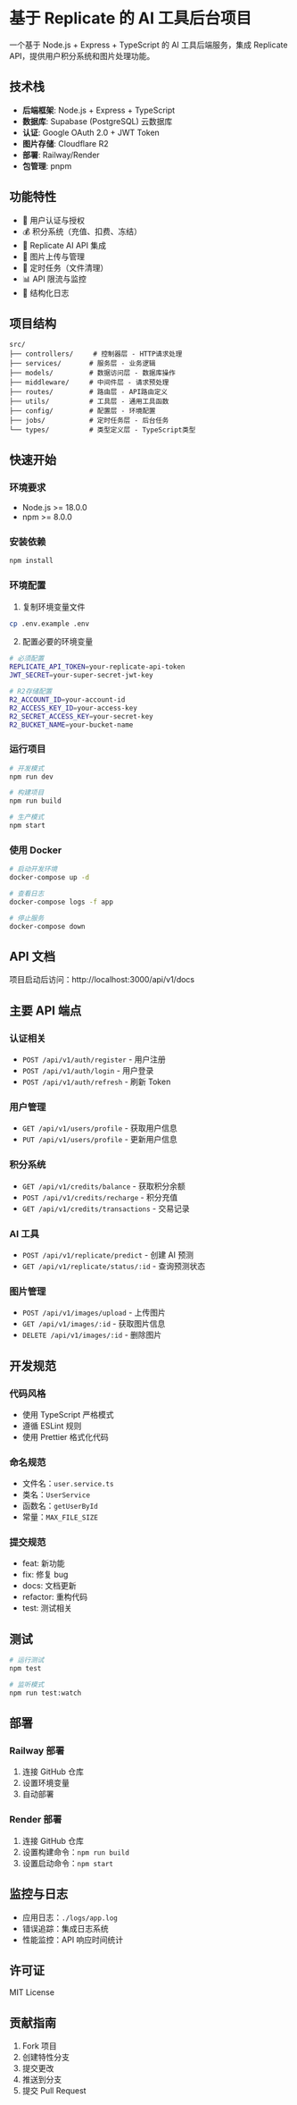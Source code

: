 # 基于 Replicate 的 AI 工具后台项目

一个基于 Node.js + Express + TypeScript 的 AI 工具后端服务，集成 Replicate API，提供用户积分系统和图片处理功能。

## 技术栈

- **后端框架**: Node.js + Express + TypeScript
- **数据库**: Supabase (PostgreSQL) 云数据库
- **认证**: Google OAuth 2.0 + JWT Token
- **图片存储**: Cloudflare R2
- **部署**: Railway/Render
- **包管理**: pnpm

## 功能特性

- 🔐 用户认证与授权
- 💰 积分系统（充值、扣费、冻结）
- 🤖 Replicate AI API 集成
- 📸 图片上传与管理
- 🔄 定时任务（文件清理）
- 📊 API 限流与监控
- 📝 结构化日志

## 项目结构

```
src/
├── controllers/     # 控制器层 - HTTP请求处理
├── services/       # 服务层 - 业务逻辑
├── models/         # 数据访问层 - 数据库操作
├── middleware/     # 中间件层 - 请求预处理
├── routes/         # 路由层 - API路由定义
├── utils/          # 工具层 - 通用工具函数
├── config/         # 配置层 - 环境配置
├── jobs/           # 定时任务层 - 后台任务
└── types/          # 类型定义层 - TypeScript类型
```

## 快速开始

### 环境要求

- Node.js >= 18.0.0
- npm >= 8.0.0

### 安装依赖

```bash
npm install
```

### 环境配置

1. 复制环境变量文件

```bash
cp .env.example .env
```

2. 配置必要的环境变量

```bash
# 必须配置
REPLICATE_API_TOKEN=your-replicate-api-token
JWT_SECRET=your-super-secret-jwt-key

# R2存储配置
R2_ACCOUNT_ID=your-account-id
R2_ACCESS_KEY_ID=your-access-key
R2_SECRET_ACCESS_KEY=your-secret-key
R2_BUCKET_NAME=your-bucket-name
```

### 运行项目

```bash
# 开发模式
npm run dev

# 构建项目
npm run build

# 生产模式
npm start
```

### 使用 Docker

```bash
# 启动开发环境
docker-compose up -d

# 查看日志
docker-compose logs -f app

# 停止服务
docker-compose down
```

## API 文档

项目启动后访问：http://localhost:3000/api/v1/docs

## 主要 API 端点

### 认证相关

- `POST /api/v1/auth/register` - 用户注册
- `POST /api/v1/auth/login` - 用户登录
- `POST /api/v1/auth/refresh` - 刷新 Token

### 用户管理

- `GET /api/v1/users/profile` - 获取用户信息
- `PUT /api/v1/users/profile` - 更新用户信息

### 积分系统

- `GET /api/v1/credits/balance` - 获取积分余额
- `POST /api/v1/credits/recharge` - 积分充值
- `GET /api/v1/credits/transactions` - 交易记录

### AI 工具

- `POST /api/v1/replicate/predict` - 创建 AI 预测
- `GET /api/v1/replicate/status/:id` - 查询预测状态

### 图片管理

- `POST /api/v1/images/upload` - 上传图片
- `GET /api/v1/images/:id` - 获取图片信息
- `DELETE /api/v1/images/:id` - 删除图片

## 开发规范

### 代码风格

- 使用 TypeScript 严格模式
- 遵循 ESLint 规则
- 使用 Prettier 格式化代码

### 命名规范

- 文件名：`user.service.ts`
- 类名：`UserService`
- 函数名：`getUserById`
- 常量：`MAX_FILE_SIZE`

### 提交规范

- feat: 新功能
- fix: 修复 bug
- docs: 文档更新
- refactor: 重构代码
- test: 测试相关

## 测试

```bash
# 运行测试
npm test

# 监听模式
npm run test:watch
```

## 部署

### Railway 部署

1. 连接 GitHub 仓库
2. 设置环境变量
3. 自动部署

### Render 部署

1. 连接 GitHub 仓库
2. 设置构建命令：`npm run build`
3. 设置启动命令：`npm start`

## 监控与日志

- 应用日志：`./logs/app.log`
- 错误追踪：集成日志系统
- 性能监控：API 响应时间统计

## 许可证

MIT License

## 贡献指南

1. Fork 项目
2. 创建特性分支
3. 提交更改
4. 推送到分支
5. 提交 Pull Request

